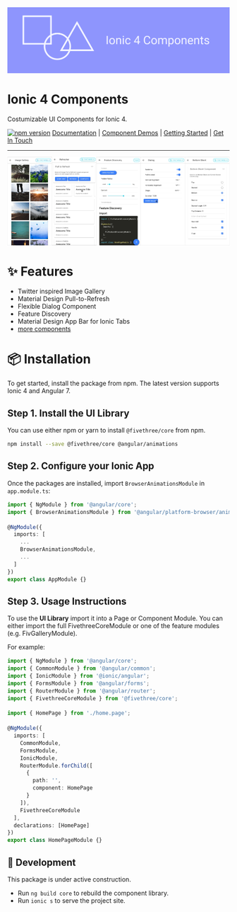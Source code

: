 <img src="banner.svg">

# Ionic 4 Components

Costumizable UI Components for Ionic 4.

[![npm version](https://badge.fury.io/js/%40fivethree%2Fcore.svg)](https://www.npmjs.com/@fivethree/core)
[Documentation](https://fivethree-team.github.io/ionic-4-components) |
[Component Demos](https://fivethree-team.github.io/ionic-4-components/components) |
[Getting Started](https://fivethree-team.github.io/ionic-4-components/getting-started) |
[Get In Touch](https://fivethree.io/)

---

<img src="src/assets/gif/gallery.gif" alt="gallery" width="20%"/><img src="src/assets/gif/pulltorefresh.gif" alt="pullto refresh" width="20%"/><img src="src/assets/gif/feature.gif" alt="feature discovery" width="20%"/><img src="src/assets/gif/dialog.gif" alt="dialog" width="20%"/><img src="src/assets/gif/bottomsheet.gif" alt="bottom sheet" width="20%"/>

# ✨ Features

- Twitter inspired Image Gallery
- Material Design Pull-to-Refresh
- Flexible Dialog Component
- Feature Discovery
- Material Design App Bar for Ionic Tabs
- [more components](https://fivethree-team.github.io/ionic-4-components/components)

# 📦 Installation

To get started, install the package from npm. The latest version supports Ionic 4 and Angular 7.

## Step 1. Install the UI Library

You can use either npm or yarn to install `@fivethree/core` from npm.

```bash
npm install --save @fivethree/core @angular/animations
```

## Step 2. Configure your Ionic App

Once the packages are installed, import `BrowserAnimationsModule` in `app.module.ts`:

```typescript
import { NgModule } from '@angular/core';
import { BrowserAnimationsModule } from '@angular/platform-browser/animations';

@NgModule({
  imports: [
    ...
    BrowserAnimationsModule,
    ...
  ]
})
export class AppModule {}
```

## Step 3. Usage Instructions

To use the **UI Library** import it into a Page or Component Module. You can either import the full FivethreeCoreModule or one of the feature modules (e.g. FivGalleryModule).

For example:

```typescript
import { NgModule } from '@angular/core';
import { CommonModule } from '@angular/common';
import { IonicModule } from '@ionic/angular';
import { FormsModule } from '@angular/forms';
import { RouterModule } from '@angular/router';
import { FivethreeCoreModule } from '@fivethree/core';

import { HomePage } from './home.page';

@NgModule({
  imports: [
    CommonModule,
    FormsModule,
    IonicModule,
    RouterModule.forChild([
      {
        path: '',
        component: HomePage
      }
    ]),
    FivethreeCoreModule
  ],
  declarations: [HomePage]
})
export class HomePageModule {}
```

## 🔨 Development

This package is under active construction.

- Run `ng build core` to rebuild the component library.
- Run `ionic s` to serve the project site.
